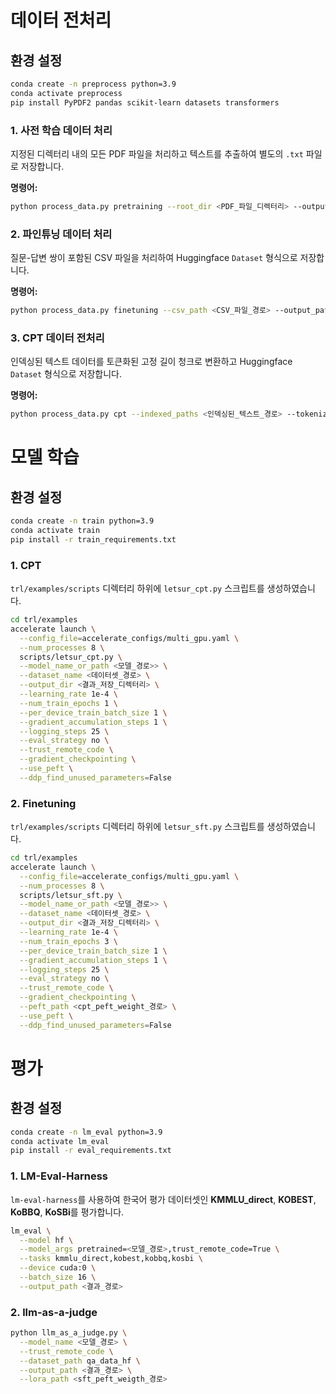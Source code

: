 # 데이터 전처리

## 환경 설정 

```bash
conda create -n preprocess python=3.9
conda activate preprocess
pip install PyPDF2 pandas scikit-learn datasets transformers
```

### 1. 사전 학습 데이터 처리

지정된 디렉터리 내의 모든 PDF 파일을 처리하고 텍스트를 추출하여 별도의 `.txt` 파일로 저장합니다.

**명령어:**

```bash
python process_data.py pretraining --root_dir <PDF_파일_디렉터리> --output_dir <결과_저장_디렉터리>
```

### 2. 파인튜닝 데이터 처리

질문-답변 쌍이 포함된 CSV 파일을 처리하여 Huggingface `Dataset` 형식으로 저장합니다.

**명령어:**

```bash
python process_data.py finetuning --csv_path <CSV_파일_경로> --output_path <결과_저장_디렉터리>
```

### 3. CPT 데이터 전처리

인덱싱된 텍스트 데이터를 토큰화된 고정 길이 청크로 변환하고 Huggingface `Dataset` 형식으로 저장합니다.

**명령어:**

```bash
python process_data.py cpt --indexed_paths <인덱싱된_텍스트_경로> --tokenizer_path <토크나이저_경로> --output_path <결과_저장_디렉터리>
```

# 모델 학습

## 환경 설정 

```bash
conda create -n train python=3.9
conda activate train
pip install -r train_requirements.txt
```

### 1. CPT
`trl/examples/scripts` 디렉터리 하위에 `letsur_cpt.py` 스크립트를 생성하였습니다.

```bash
cd trl/examples
accelerate launch \
  --config_file=accelerate_configs/multi_gpu.yaml \
  --num_processes 8 \
  scripts/letsur_cpt.py \
  --model_name_or_path <모델_경로>> \
  --dataset_name <데이터셋_경로> \
  --output_dir <결과_저장_디렉터리> \
  --learning_rate 1e-4 \
  --num_train_epochs 1 \
  --per_device_train_batch_size 1 \
  --gradient_accumulation_steps 1 \
  --logging_steps 25 \
  --eval_strategy no \
  --trust_remote_code \
  --gradient_checkpointing \
  --use_peft \
  --ddp_find_unused_parameters=False
```

### 2. Finetuning
`trl/examples/scripts` 디렉터리 하위에 `letsur_sft.py` 스크립트를 생성하였습니다.

```bash
cd trl/examples
accelerate launch \
  --config_file=accelerate_configs/multi_gpu.yaml \
  --num_processes 8 \
  scripts/letsur_sft.py \
  --model_name_or_path <모델_경로>> \
  --dataset_name <데이터셋_경로> \
  --output_dir <결과_저장_디렉터리> \
  --learning_rate 1e-4 \
  --num_train_epochs 3 \
  --per_device_train_batch_size 1 \
  --gradient_accumulation_steps 1 \
  --logging_steps 25 \
  --eval_strategy no \
  --trust_remote_code \
  --gradient_checkpointing \
  --peft_path <cpt_peft_weight_경로> \
  --use_peft \
  --ddp_find_unused_parameters=False
```

# 평가

## 환경 설정 

```bash
conda create -n lm_eval python=3.9
conda activate lm_eval
pip install -r eval_requirements.txt
```

### 1. LM-Eval-Harness

`lm-eval-harness`를 사용하여 한국어 평가 데이터셋인 **KMMLU_direct**, **KOBEST**, **KoBBQ**, **KoSBi**를 평가합니다.

```bash
lm_eval \
  --model hf \
  --model_args pretrained=<모델_경로>,trust_remote_code=True \
  --tasks kmmlu_direct,kobest,kobbq,kosbi \
  --device cuda:0 \
  --batch_size 16 \
  --output_path <결과_경로>
```

### 2. llm-as-a-judge

```bash
python llm_as_a_judge.py \
  --model_name <모델_경로> \
  --trust_remote_code \
  --dataset_path qa_data_hf \
  --output_path <결과_경로> \
  --lora_path <sft_peft_weigth_경로>
```
